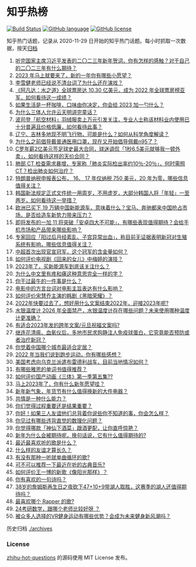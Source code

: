 # 知乎热榜
[![Build Status](https://github.com/ToWeLong/zhihu-hot-questions/workflows/CI/badge.svg)](https://github.com/ToWeLong/zhihu-hot-questions/actions)
[![GitHub language](https://img.shields.io/badge/language-golang-orange.svg)](https://golang.org/)
[![GitHub license](https://img.shields.io/github/license/ToWeLong/zhihu-hot-questions)](https://github.com/ToWeLong/zhihu-hot-questions/blob/main/LICENSE)

知乎热门话题，记录从 2020-11-29 日开始的知乎热门话题。每小时抓取一次数据，按天[归档](./archives)

<!-- BEGIN -->

1. [听完国家主席习近平发表的二〇二三年新年贺词，你有怎样的感触？对于自己的二〇二三年有什么期待？](https://www.zhihu.com/question/575924725)
1. [2023 年马上就要来了，新的一年你有哪些小愿望？](https://www.zhihu.com/question/575798971)
1. [李雪健老师已经说不清台词了为什么还在演戏？](https://www.zhihu.com/question/525555469)
1. [《阿凡达：水之道》全球票房达 10.30 亿美元，成为 2022 年全球票房榜亚军，如何看待这一成绩？](https://www.zhihu.com/question/575478889)
1. [如果生活是一杯咖啡，口味由你决定，你会给 2023 加一勺什么？](https://www.zhihu.com/question/575505039)
1. [为什么三体人允许云天明讲完童话？](https://www.zhihu.com/question/48748559)
1. [波司登「航空材料」羽绒服卖上万元引发关注，专业人士称该材料业内使用已十分普遍且价格低廉，如何看待此事？](https://www.zhihu.com/question/575841298)
1. [辽宁、吉林多地现不明飞行物，可能是什么？如何从科学角度解读？](https://www.zhihu.com/question/575815817)
1. [为什么之前倡导戴普通医用口罩，现在又开始倡导佩戴n95了？](https://www.zhihu.com/question/574541319)
1. [C罗年薪2亿美元签足球史最大合同，球迷调侃「1秒6.5美元就够我一顿外卖」，如何看待这样的天价合同？](https://www.zhihu.com/question/575820941)
1. [肺部 CT 检查需求暴增，专家称「肺炎实际检出率约10％-20％」，何时需照 CT？检出肺炎如何治疗？](https://www.zhihu.com/question/575808955)
1. [特朗普纳税申报表公布， 16、 17 年仅纳税 750 美元，20 年为零，哪些信息值得关注？](https://www.zhihu.com/question/575738562)
1. [韩国新法规定正式文件统一用周岁，不用虚岁，大部分韩国人将「年轻」一至两岁，如何看待这一举措？](https://www.zhihu.com/question/575037927)
1. [欧洲已买下 19 万辆中国新能源车，意味着什么？宝马、奔驰都来中国抢占市场，是否给造车新势力带来压力？](https://www.zhihu.com/question/575694123)
1. [即将发布的一加 11 将突破「安卓四大不可能」，有哪些表现值得期待？会给手机市场和产品带来哪些影响？](https://www.zhihu.com/question/575711854)
1. [专家回应「阳过后月经紊乱、子宫异常出血」，称目前无证据表明新冠对生殖系统有影响，哪些信息值得关注？](https://www.zhihu.com/question/575916484)
1. [中超首次出现官宣冠军，这个冠军的含金量如何？](https://www.zhihu.com/question/575455319)
1. [如何评价电视剧《回来的女儿》中梅婷的演技？](https://www.zhihu.com/question/574356718)
1. [2023年了，买新能源车到底该关注什么？](https://www.zhihu.com/question/575424972)
1. [为什么中文里有疼和痛这种意思完全一样的字？](https://www.zhihu.com/question/335871485)
1. [你干过最牛的一件事是什么？](https://www.zhihu.com/question/19861477)
1. [电影中的方言台词对电影主旨表达有什么影响？](https://www.zhihu.com/question/569967650)
1. [如何评价宋慧乔主演的韩剧《黑暗荣耀》？](https://www.zhihu.com/question/575712318)
1. [2022年快要过去了，想好用什么文案结束2022年，迎接2023年呢?](https://www.zhihu.com/question/575704739)
1. [水银温度计 2026 年全面禁产，水银温度计存在哪些问题？未来使用哪种温度计更准确？](https://www.zhihu.com/question/575811989)
1. [有适合2023年发的跨年文案/元旦祝福文案吗?](https://www.zhihu.com/question/572321251)
1. [继连花清瘟、血氧仪后，多地市民求购静注人免疫球蛋白，它究竟能否预防或者治疗新冠？](https://www.zhihu.com/question/575676459)
1. [你觉着中国哪个城市最适合定居？](https://www.zhihu.com/question/372660789)
1. [2022 年当我们说到跑步运动，你有哪些感想？](https://www.zhihu.com/question/574977403)
1. [美国考虑向乌克兰派遣布雷德利战车，目前当地情况如何？](https://www.zhihu.com/question/575643529)
1. [有哪些雅思的单词书值得推荐？](https://www.zhihu.com/question/20748120)
1. [如何评价国产动画《三体》第一季第五集??](https://www.zhihu.com/question/574565199)
1. [马上2023年了，你有什么新年愿望哇？](https://www.zhihu.com/question/575536003)
1. [新年新气象，年货节有什么值得换新的大件电器？](https://www.zhihu.com/question/439148328)
1. [共情是一种什么能力？](https://www.zhihu.com/question/356964116)
1. [你们觉得过程重要还是结果重要？](https://www.zhihu.com/question/574755048)
1. [你好！如果三人友谊他们总背着你说些你不知道的事，你会怎么样？](https://www.zhihu.com/question/575849713)
1. [你见过有哪些违背直觉的数理化问题？](https://www.zhihu.com/question/569126586)
1. [你觉得哪款「神仙下酒菜」跟酒更配，让你直呼惊艳？](https://www.zhihu.com/question/574110272)
1. [新年为什么会被期待呢，换句话说，它有什么值得期待的?](https://www.zhihu.com/question/573157101)
1. [最近最喜欢听的歌是什么？](https://www.zhihu.com/question/575914441)
1. [什么样的友谊才算长久？](https://www.zhihu.com/question/575914844)
1. [有没有那种一听就单曲循环的歌?](https://www.zhihu.com/question/575906298)
1. [可不可以推荐一下最近在听的古典音乐?](https://www.zhihu.com/question/573203365)
1. [如何评价王一博的新歌《像阳光那样》？](https://www.zhihu.com/question/575720436)
1. [你有喜欢的一句诗吗？](https://www.zhihu.com/question/575307016)
1. [38岁的詹姆斯再生日之夜砍下47+10+9带湖人取胜，这赛季的湖人还值得期待吗？](https://www.zhihu.com/question/575848229)
1. [最喜欢哪个 Rapper 的歌?](https://www.zhihu.com/question/575401452)
1. [24考研数学，跟哪个老师比较好呀  ？](https://www.zhihu.com/question/511843527)
1. [被众多人选择的VR健身运动有哪些优势？会成为未来健身新风潮吗？](https://www.zhihu.com/question/575713243)

<!-- END -->

历史归档 [./archives](./archives)


### License
[zhihu-hot-questions](https://github.com/towelong/zhihu-hot-questions) 的源码使用 MIT License 发布。